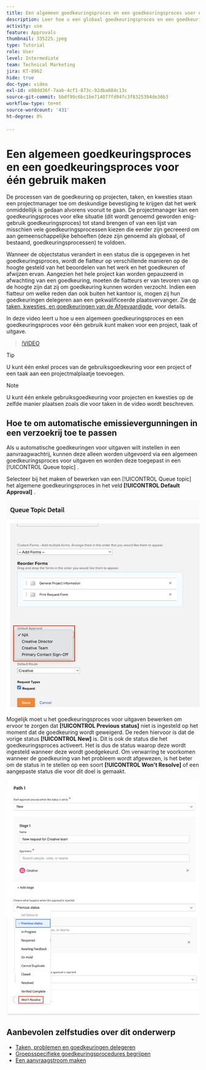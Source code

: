 ```yaml
---
title: Een algemeen goedkeuringsproces en een goedkeuringsproces voor één gebruik maken
description: Leer hoe u een globaal goedkeuringsproces en een goedkeuringsproces voor één gebruik kunt maken voor een project, taak of uitgave.
activity: use
feature: Approvals
thumbnail: 335225.jpeg
type: Tutorial
role: User
level: Intermediate
team: Technical Marketing
jira: KT-8962
hide: true
doc-type: video
exl-id: e80dd36f-7aab-4cf1-873c-92dba684c13c
source-git-commit: bbdf99c6bc1be714077fd94fc3f8325394de36b3
workflow-type: tm+mt
source-wordcount: '431'
ht-degree: 0%

---
```


# Een algemeen goedkeuringsproces en een goedkeuringsproces voor één gebruik maken

De processen van de goedkeuring op projecten, taken, en kwesties staan een projectmanager toe om deskundige bevestiging te krijgen dat het werk onmiddellijk is gedaan alvorens vooruit te gaan. De projectmanager kan een goedkeuringsproces voor elke situatie (dit wordt genoemd geworden enig-gebruik goedkeuringsproces) tot stand brengen of van een lijst van misschien vele goedkeuringsprocessen kiezen die eerder zijn gecreeerd om aan gemeenschappelijke behoeften (deze zijn genoemd als globaal, of bestaand, goedkeuringsprocessen) te voldoen.

Wanneer de objectstatus verandert in een status die is opgegeven in het goedkeuringsproces, wordt de fiatteur op verschillende manieren op de hoogte gesteld van het beoordelen van het werk en het goedkeuren of afwijzen ervan. Aangezien het hele project kan worden gepauzeerd in afwachting van een goedkeuring, moeten de fiatteurs er van tevoren van op de hoogte zijn dat zij om goedkeuring kunnen worden verzocht. Indien een fiatteur om welke reden dan ook buiten het kantoor is, mogen zij hun goedkeuringen delegeren aan een gekwalificeerde plaatsvervanger. Zie [&#x200B; de taken, kwesties, en goedkeuringen van de Afgevaardigde &#x200B;](/help/manage-work/approval-processes-and-milestone-paths/delegate-approvals.md) voor details.

In deze video leert u hoe u een algemeen goedkeuringsproces en een goedkeuringsproces voor één gebruik kunt maken voor een project, taak of uitgave.

>[!VIDEO](https://video.tv.adobe.com/v/3434693/?quality=12&learn=on&enablevpops=1&captions=dut)

>[!TIP]
>
>U kunt één enkel proces van de gebruiksgoedkeuring voor een project of een taak aan een projectmalplaatje toevoegen.

>[!NOTE]
>
>U kunt één enkele gebruiksgoedkeuring voor projecten en kwesties op de zelfde manier plaatsen zoals die voor taken in de video wordt beschreven.

## Hoe te om automatische emissievergunningen in een verzoekrij toe te passen

Als u automatische goedkeuringen voor uitgaven wilt instellen in een aanvraagwachtrij, kunnen deze alleen worden uitgevoerd via een algemeen goedkeuringsproces voor uitgaven en worden deze toegepast in een [!UICONTROL Queue topic] .

Selecteer bij het maken of bewerken van een [!UICONTROL Queue topic] het algemene goedkeuringsproces in het veld **[!UICONTROL Default Approval]** .

![&#x200B; Beeld dat hoe te om een standaardgoedkeuringsproces in een rijonderwerp te selecteren &#x200B;](assets/automatic-issue-approval-1.png)

Mogelijk moet u het goedkeuringsproces voor uitgaven bewerken om ervoor te zorgen dat **[!UICONTROL Previous status]** niet is ingesteld op het moment dat de goedkeuring wordt geweigerd. De reden hiervoor is dat de vorige status **[!UICONTROL New]** is. Dit is ook de status die het goedkeuringsproces activeert. Het is dus de status waarop deze wordt ingesteld wanneer deze wordt goedgekeurd. Om verwarring te voorkomen wanneer de goedkeuring van het probleem wordt afgewezen, is het beter om de status in te stellen op een soort **[!UICONTROL Won't Resolve]** of een aangepaste status die voor dit doel is gemaakt.

![&#x200B; Beeld dat het veranderen van de status toont te gebruiken wanneer de kwestie wordt verworpen &#x200B;](assets/automatic-issue-approval-2.png)


## Aanbevolen zelfstudies over dit onderwerp

* [Taken, problemen en goedkeuringen delegeren](/help/manage-work/approval-processes-and-milestone-paths/delegate-approvals.md)
* [Groepsspecifieke goedkeuringsprocedures begrijpen](/help/administration-and-setup/approval-processes-and-milestone-paths/group-specific-approval-processes.md)
* [Een aanvraagstroom maken](/help/manage-work/request-queues/create-a-request-flow.md)

